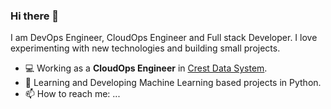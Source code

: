 ### Hi there 👋

I am DevOps Engineer, CloudOps Engineer and Full stack Developer. I love experimenting with new technologies and building small projects.

- 💻 Working as a **CloudOps Engineer** in [Crest Data System](https://www.crestdatasys.com/a).
- 🌱 Learning and Developing Machine Learning based projects in Python.
- 📫 How to reach me: ...

